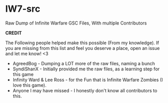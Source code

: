# IW7-src
Raw Dump of Infinite Warfare GSC Files, With multiple Contributors


**CREDIT**

The Following people helped make this possible (From my knowledge). If you are missing from this list and feel you deserve a place, open an issue and let me know! <3
* AgreedBog - Dumping a LOT more of the raw files, naming a bunch
* SyndiShanX - Initially provided me the raw files, as a learning step for this game
* Infinity Ward & Lee Ross - for the Fun that is Infinite Warfare Zombies (I love this game).
* Anyone I may have missed - I honestly don't know all contributors to this. 
